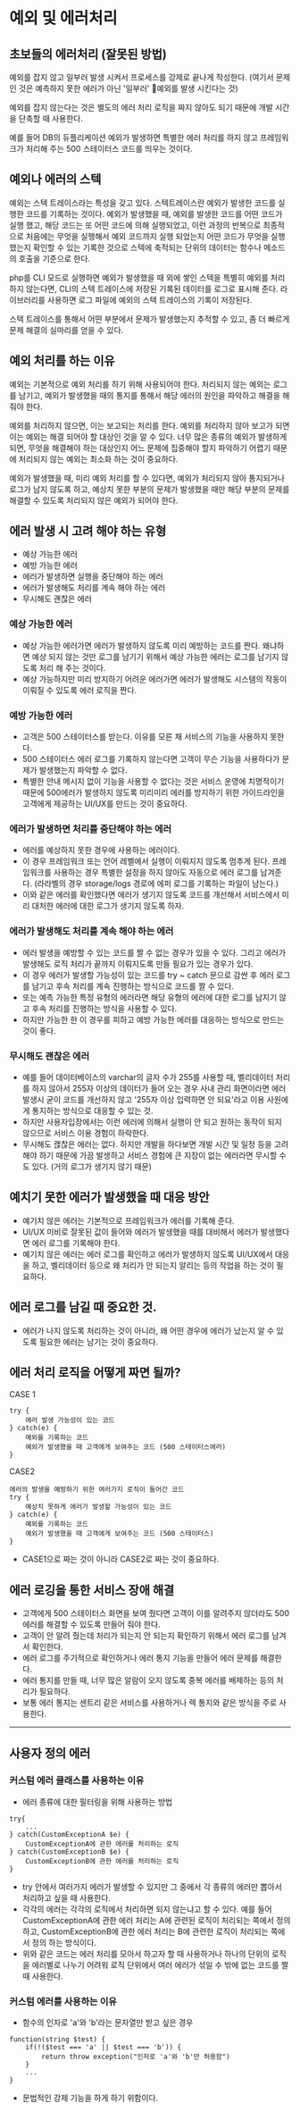 # 예외 및 에러처리

## 초보들의 에러처리 (잘못된 방법)

예외를 잡지 않고 일부러 발생 시켜서 프로세스를 강제로 끝나게 작성한다. (여기서 문제인 것은 예측하지 못한 에러가 아닌 '일부러' 예외를 발생 시킨다는 것)

예외를 잡지 않는다는 것은 별도의 에러 처리 로직을 짜지 않아도 되기 때문에 개발 시간을 단축할 때 사용한다.

예를 들어 DB의 듀플리케이션 예외가 발생하면 특별한 에러 처리를 하지 않고 프레임워크가 처리해 주는 500 스테이터스 코드를 띄우는 것이다.

## 예외나 에러의 스텍

예외는 스텍 트레이스라는 특성을 갖고 있다. 스텍트레이스란 예외가 발생한 코드를 실행한 코드를 기록하는 것이다. 예외가 발생했을 때, 예외를 발생한 코드를 어떤 코드가 실행 했고, 해당 코드는 또 어떤 코드에 의해 실행되었고, 이런 과정의 반복으로 최종적으로 처음에는 무엇을 실행해서 예외 코드까지 실행 되었는지 어떤 코드가 무엇을 실행했는지 확인할 수 있는 기록한 것으로 스텍에 축적되는 단위의 데이터는 함수나 메소드의 호출을 기준으로 한다.

php를 CLI 모드로 실행하면 예외가 발생했을 때 외에 쌓인 스텍을 특별히 예외를 처리하지 않는다면, CLI의 스텍 트레이스에 저장된 기록된 데이터를 로그로 표시해 준다. 라이브러리를 사용하면 로그 파일에 예외의 스텍 트레이스의 기록이 저장된다.

스텍 트레이스를 통해서 어떤 부분에서 문제가 발생했는지 추적할 수 있고, 좀 더 빠르게 문제 해결의 실마리를 얻을 수 있다.

## 예외 처리를 하는 이유

예외는 기본적으로 예외 처리를 하기 위해 사용되어야 한다. 처리되지 않는 예외는 로그를 남기고, 예외가 발생했을 때의 통지를 통해서 해당 에러의 원인을 파악하고 해결을 해 줘야 한다.

예외를 처리하지 않으면, 이는 보고되는 처리를 한다. 예외를 처리하지 않아 보고가 되면 이는 예외는 해결 되어야 할 대상인 것을 알 수 있다. 너무 많은 종류의 예외가 발생하게 되면, 무엇을 해결해야 하는 대상인지 어느 문제에 집중해야 할지 파악하기 어렵기 때문에 처리되지 않는 예외는 최소화 하는 것이 중요하다.

예외가 발생했을 때, 미리 예외 처리를 할 수 있다면, 예외가 처리되지 않아 통지되거나 로그가 남지 않도록 하고, 예상치 못한 부분의 문제가 발생했을 때만 해당 부분의 문제를 해결할 수 있도록 처리되지 않은 예외가 되어야 한다.

## 에러 발생 시 고려 해야 하는 유형

- 예상 가능한 에러
- 예방 가능한 에러
- 에러가 발생하면 실행을 중단해야 하는 에러
- 에러가 발생해도 처리를 계속 해야 하는 에러
- 무시해도 괜찮은 에러

### 예상 가능한 에러

- 예상 가능한 에러가면 에러가 발생하지 않도록 미리 예방하는 코드를 짠다. 왜냐하면 예상 되지 않는 것만 로그를 남기기 위해서 예상 가능한 에러는 로그를 남기지 않도록 처리 해 주는 것이다.
- 예상 가능하지만 미리 방지하기 어려운 에러가면 에러가 발생해도 시스템의 작동이 이뤄질 수 있도록 에러 로직을 짠다.

### 예방 가능한 에러

- 고객은 500 스테이터스를 받는다. 이유를 모른 채 서비스의 기능을 사용하지 못한다.
- 500 스테이터스 에러 로그를 기록하지 않는다면 고객이 무슨 기능을 사용하다가 문제가 발생했는지 파악할 수 없다.
- 특별한 안내 메시지 없이 기능을 사용할 수 없다는 것은 서비스 운영에 치명적이기 때문에 500에러가 발생하지 않도록 미리미리 에러를 방지하기 위한 가이드라인을 고객에게 제공하는 UI/UX를 만드는 것이 중요하다.

### 에러가 발생하면 처리를 중단해야 하는 에러
- 에러를 예상하지 못한 경우에 사용하는 에러이다.
- 이 경우 프레임워크 또는 언어 레벨에서 실행이 이뤄지지 않도록 멈추게 된다. 프레임워크를 사용하는 경우 특별한 설정을 하지 않아도 자동으로 에러 로그를 남겨준다. (라라벨의 경우 storage/logs 경로에 에퍼 로그를 기록하는 파일이 남는다.)
-  이와 같은 에러를 확인했다면 에러가 생기지 않도록 코드를 개선해서 서비스에서 미리 대처한 에러에 대한 로그가 생기지 않도록 하자.

### 에러가 발생해도 처리를 계속 해야 하는 에러
- 에러 발생을 예방할 수 있는 코드를 짤 수 없는 경우가 있을 수 있다. 그리고 에러가 발생해도 로직 처리가 끝까지 이뤄지도록 만들 필요가 있는 경우가 있다.
- 이 경우 에러가 발생할 가능성이 있는 코드를 try ~ catch 문으로 감싼 후 에러 로그를 남기고 후속 처리를 계속 진행하는 방식으로 코드를 짤 수 있다.
- 또는 예측 가능한 특정 유형의 에러라면 해당 유형의 에러에 대한 로그를 남지기 않고 후속 처리를 진행하는 방식을 사용할 수 있다.
- 하지만 가능한 한 이 경우를 피하고 예방 가능한 에러를 대응하는 방식으로 만드는 것이 좋다.

### 무시해도 괜찮은 에러
- 예를 들어 데이터베이스의 varchar의 글자 수가 255를 사용할 때, 벨리데이터 처리를 하지 않아서 255자 이상의 데이터가 들어 오는 경우 사내 관리 화면이라면 에러 발생시 굳이 코드를 개선하지 않고 '255자 이상 입력하면 안 되요'라고 이용 사원에게 통지하는 방식으로 대응할 수 있는 것.
- 하지만 사용자입장에서는 이런 에러에 의해서 실행이 안 되고 원하는 동작이 되지 않으므로 서비스 이용 경험이 하락한다.
- 무시해도 괞찮은 에러는 없다. 하지만 개발을 하다보면 개발 시간 및 일정 등을 고려해야 하기 때문에 가끔 발생하고 서비스 경험에 큰 지장이 없는 에러라면 무시할 수도 있다. (거의 로그가 생기지 않기 때문)

## 예치기 못한 에러가 발생했을 때 대응 방안
- 예기치 않은 에러는 기본적으로 프레임워크가 에러를 기록해 준다.
- UI/UX 미비로 잘못된 값이 들어와 에러가 발생했을 때를 대비해서 에러가 발생했다면 에러 로그를 기록해야 한다.
- 예기치 않은 에러는 에러 로그를 확인하고 에러가 발생하지 않도록 UI/UX에서 대응을 하고, 벨리데이터 등으로 왜 처리가 안 되는지 알리는 등의 작업을 하는 것이 필요하다.

## 에러 로그를 남길 때 중요한 것.
- 에러가 나지 않도록 처리하는 것이 아니라, 왜 어떤 경우에 에러가 났는지 알 수 있도록 필요한 에러는 남기는 것이 중요하다.


## 에러 처리 로직을 어떻게 짜면 될까?
CASE 1
```
try {
    에러 발생 가능성이 있는 코드
} catch(e) {
    예외를 기록하는 코드
    예외가 발생했을 때 고객에게 보여주는 코드 (500 스테이터스에러)
}
```

CASE2
```
에러의 발생을 예방하기 위한 여러가지 로직이 들어간 코드
try {
    예상치 못하게 에러가 발생할 가능성이 있는 코드
} catch(e) {
    예외를 기록하는 코드
    예외가 발생했을 때 고객에게 보여주는 코드 (500 스테이터스)
}
```
- CASE1으로 짜는 것이 아니라 CASE2로 짜는 것이 중요하다.

## 에러 로깅을 통한 서비스 장애 해결
- 고객에게 500 스테이터스 화면을 보여 줬다면 고객이 이를 알려주지 않더라도 500 에러를 해결할 수 있도록 만들어 줘야 한다.
- 고객이 안 알려 줬는데 처리가 되는지 안 되는지 확인하기 위해서 에러 로그를 남겨서 확인한다.
- 에러 로그를 주기적으로 확인하거나 에러 통지 기능을 만들어 에러 문제를 해결한다.
- 에러 통지를 만들 때, 너무 많은 알람이 오지 않도록 중복 에러를 배제하는 등의 처리가 필요하다.
- 보통 에러 통지는 센트리 같은 서비스를 사용하거나 렉 통지와 같은 방식을 주로 사용한다.

---

## 사용자 정의 에러
### 커스텀 에러 클래스를 사용하는 이유
- 에러 종류에 대한 필터링을 위해 사용하는 방법
```
try{
    ...
} catch(CustomExceptionA $e) {
    CustomExceptionA에 관한 에러를 처리하는 로직
} catch(CustomExceptionB $e) {
    CustomExceptionB에 관한 에러를 처리하는 로직
}
```
- try 안에서 여러가지 에러가 발생할 수 있지만 그 중에서 각 종류의 에러만 뽑아서 처리하고 싶을 때 사용한다.
- 각각의 에러는 각각의 로직에서 처리하면 되지 않는냐고 할 수 있다. 예를 들어 CustomExceptionA에 관한 에러 처리는 A에 관련된 로직이 처리되는 쪽에서 정의하고, CustomExceptionB에 관한 에러 처리는 B에 관련한 로직이 처리되는 쪽에서 정의 하는 방식이다.
- 위와 같은 코드는 에러 처리를 모아서 하고자 할 때 사용하거나 하나의 단위의 로직을 에러별로 나누기 어려워 로직 단위에서 여러 에러가 섞일 수 밖에 없는 코드를 짤 때 사용한다.

### 커스텀 에러를 사용하는 이유
- 함수의 인자로 'a'와 'b'라는 문자열만 받고 싶은 경우
```
function(string $test) {
    if(!($test === 'a' || $test === 'b')) {
        return throw exception("인자로 'a'와 'b'만 허용함")
    }
    ...
}
```
- 문법적인 강제 기능을 하게 하기 위함이다.





